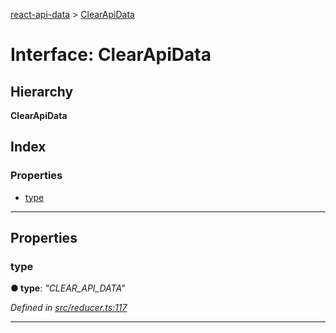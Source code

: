 [react-api-data](../README.md) > [ClearApiData](../interfaces/clearapidata.md)

# Interface: ClearApiData

## Hierarchy

**ClearApiData**

## Index

### Properties

* [type](clearapidata.md#type)

---

## Properties

<a id="type"></a>

###  type

**● type**: *"CLEAR_API_DATA"*

*Defined in [src/reducer.ts:117](https://github.com/oberonamsterdam/react-api-data/blob/e1dcf9e/src/reducer.ts#L117)*

___

